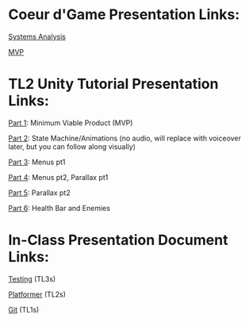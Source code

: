 # Coeur d'Game Presentation Links:
[Systems Analysis](https://youtu.be/cpMLMDVHTzk)

[MVP](https://youtu.be/PFKzxJ4RGOw)


# TL2 Unity Tutorial Presentation Links:
[Part 1](https://vandalsuidaho-my.sharepoint.com/:f:/g/personal/kark5714_vandals_uidaho_edu/EvwfgQrVIZ5Po6BNlzKUuZgB7lT_iohw_4PjIy4k2fVw9Q?e=547M0N): Minimum Viable Product (MVP)

[Part 2](https://www.youtube.com/watch?v=3JMPJd1sEnQ): State Machine/Animations (no audio, will replace with voiceover later, but you can follow along visually)

[Part 3](https://youtu.be/SqAtcnm9zzk): Menus pt1

[Part 4](https://youtu.be/JuBbmCn5YLM): Menus pt2, Parallax pt1

[Part 5](https://youtu.be/qiCRzbM6sR8): Parallax pt2

[Part 6](https://youtu.be/4mFkOq9Y_XY): Health Bar and Enemies


# In-Class Presentation Document Links:
[Testing](https://tinyurl.com/TL3DOCS) (TL3s)

[Platformer](https://tinyurl.com/GOMBDOC) (TL2s)

[Git](https://tinyurl.com/TL1GitDoc) (TL1s)

